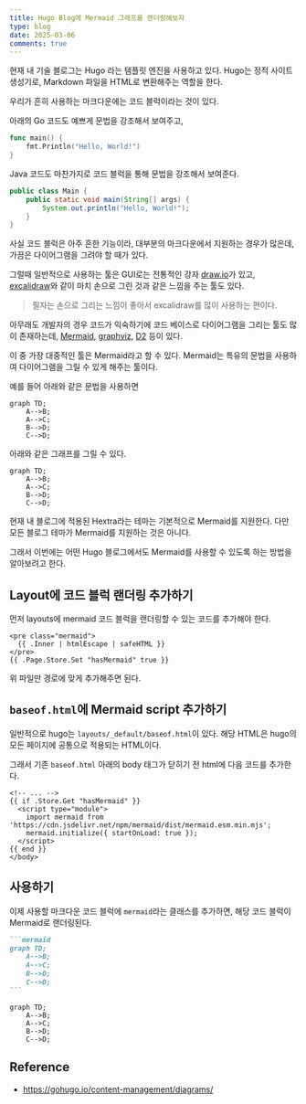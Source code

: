 ```yaml
---
title: Hugo Blog에 Mermaid 그래프를 렌더링해보자
type: blog
date: 2025-03-06
comments: true
---
```

현재 내 기술 블로그는 Hugo 라는 템플릿 엔진을 사용하고 있다. Hugo는 정적 사이트 생성기로, Markdown 파일을 HTML로 변환해주는 역할을 한다.

우리가 흔히 사용하는 마크다운에는 코드 블럭이라는 것이 있다.

아래의 Go 코드도 예쁘게 문법을 강조해서 보여주고,
```go
func main() {
	fmt.Println("Hello, World!")
}
```

Java 코드도 마찬가지로 코드 블럭을 통해 문법을 강조해서 보여준다.
```java
public class Main {
    public static void main(String[] args) {
        System.out.println("Hello, World!");
    }
}
```

사실 코드 블럭은 아주 흔한 기능이라, 대부분의 마크다운에서 지원하는 경우가 많은데, 가끔은 다이어그램을 그려야 할 때가 있다.

그럴때 일반적으로 사용하는 툴은 GUI로는 전통적인 강자 [draw.io](https://draw.io)가 있고, [excalidraw](https://excalidraw.com/)와 같이 마치 손으로 그린 것과 같은 느낌을 주는 툴도 있다.
> 필자는 손으로 그리는 느낌이 좋아서 excalidraw를 많이 사용하는 편이다.

아무래도 개발자의 경우 코드가 익숙하기에 코드 베이스로 다이어그램을 그리는 툴도 많이 존재하는데, [Mermaid](https://mermaid-js.github.io/mermaid/#/), [graphviz](https://graphviz.org/), [D2](https://d2lang.com/) 등이 있다.

이 중 가장 대중적인 툴은 Mermaid라고 할 수 있다. Mermaid는 특유의 문법을 사용하여 다이어그램을 그릴 수 있게 해주는 툴이다.

예를 들어 아래와 같은 문법을 사용하면
```
graph TD;
    A-->B;
    A-->C;
    B-->D;
    C-->D;
```

아래와 같은 그래프를 그릴 수 있다.
```mermaid
graph TD;
    A-->B;
    A-->C;
    B-->D;
    C-->D;
```

현재 내 블로그에 적용된 Hextra라는 테마는  기본적으로 Mermaid를 지원한다. 다만 모든 블로그 테마가 Mermaid를 지원하는 것은 아니다.

그래서 이번에는 어떤 Hugo 블로그에서도 Mermaid를 사용할 수 있도록 하는 방법을 알아보려고 한다.

## Layout에 코드 블럭 랜더링 추가하기
먼저 layouts에 mermaid 코드 블럭을 랜더링할 수 있는 코드를 추가해야 한다. 

```html{filename="layouts/_default/_markup/render-codeblock-mermaid.html"}
<pre class="mermaid">
  {{ .Inner | htmlEscape | safeHTML }}
</pre>
{{ .Page.Store.Set "hasMermaid" true }}
```
위 파일만 경로에 맞게 추가해주면 된다.

## `baseof.html`에 Mermaid script 추가하기
일반적으로 hugo는 `layouts/_default/baseof.html`이 있다. 해당 HTML은 hugo의 모든 페이지에 공통으로 적용되는 HTML이다.

그래서 기존 `baseof.html` 아래의 body 태그가 닫히기 전 html에 다음 코드를 추가한다.
```html{filename="layouts/_default/baseof.html"}
<!-- ... -->
{{ if .Store.Get "hasMermaid" }}
  <script type="module">
    import mermaid from 'https://cdn.jsdelivr.net/npm/mermaid/dist/mermaid.esm.min.mjs';
    mermaid.initialize({ startOnLoad: true });
  </script>
{{ end }}
</body>
```

## 사용하기
이제 사용할 마크다운 코드 블럭에 `mermaid`라는 클래스를 추가하면, 해당 코드 블럭이 Mermaid로 랜더링된다.

````markdown
```mermaid
graph TD;
    A-->B;
    A-->C;
    B-->D;
    C-->D;
```
````

```mermaid
graph TD;
    A-->B;
    A-->C;
    B-->D;
    C-->D;
```

## Reference
- https://gohugo.io/content-management/diagrams/